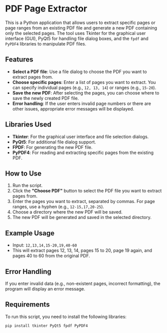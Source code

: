 # PDF Page Extractor

This is a Python application that allows users to extract specific pages or page ranges from an existing PDF file and generate a new PDF containing only the selected pages. The tool uses Tkinter for the graphical user interface (GUI), PyQt5 for handling file dialog boxes, and the `fpdf` and `PyPDF4` libraries to manipulate PDF files.

## Features

- **Select a PDF file**: Use a file dialog to choose the PDF you want to extract pages from.
- **Choose specific pages**: Enter a list of pages you want to extract. You can specify individual pages (e.g., `12, 13, 14`) or ranges (e.g., `15-20`).
- **Save the new PDF**: After selecting the pages, you can choose where to save the newly created PDF file.
- **Error handling**: If the user enters invalid page numbers or there are other issues, appropriate error messages will be displayed.

## Libraries Used

- **Tkinter**: For the graphical user interface and file selection dialogs.
- **PyQt5**: For additional file dialog support.
- **FPDF**: For generating the new PDF file.
- **PyPDF4**: For reading and extracting specific pages from the existing PDF.

## How to Use

1. Run the script.
2. Click the **"Choose PDF"** button to select the PDF file you want to extract pages from.
3. Enter the pages you want to extract, separated by commas. For page ranges, use a hyphen (e.g., `12-15,17,20-25`).
4. Choose a directory where the new PDF will be saved.
5. The new PDF will be generated and saved in the selected directory.

## Example Usage

- Input: `12,13,14,15-20,19,40-60`
- This will extract pages 12, 13, 14, pages 15 to 20, page 19 again, and pages 40 to 60 from the original PDF.

## Error Handling

If you enter invalid data (e.g., non-existent pages, incorrect formatting), the program will display an error message.

## Requirements

To run this script, you need to install the following libraries:

```bash
pip install tkinter PyQt5 fpdf PyPDF4
